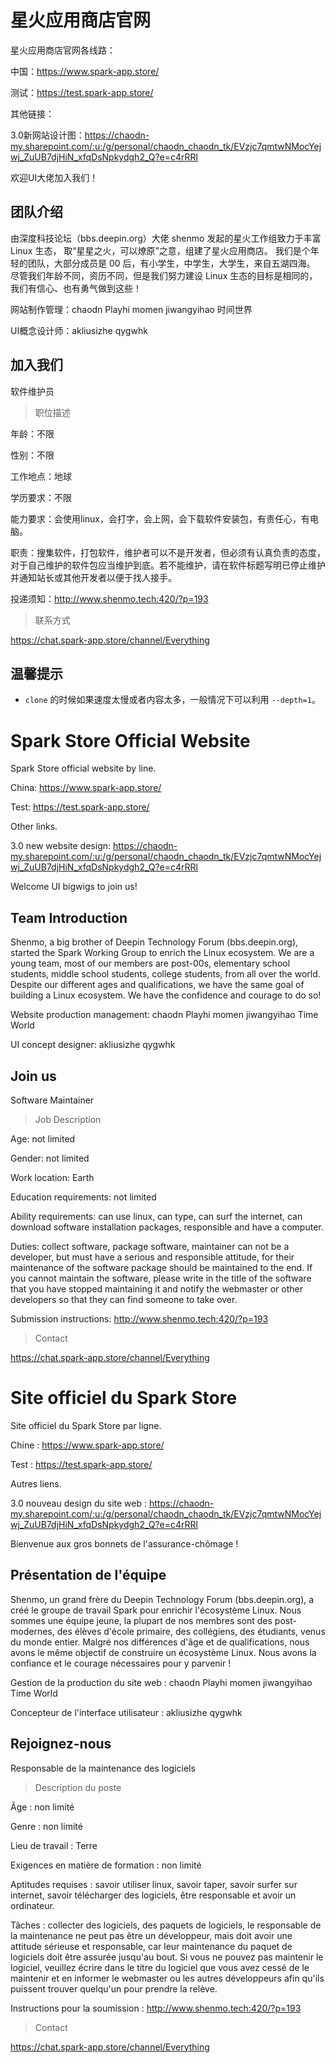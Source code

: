 # 星火应用商店官网

星火应用商店官网各线路：

中国：https://www.spark-app.store/

测试：https://test.spark-app.store/

其他链接：

3.0新网站设计图：https://chaodn-my.sharepoint.com/:u:/g/personal/chaodn_chaodn_tk/EVzjc7qmtwNMocYejwj_ZuUB7djHiN_xfqDsNpkydgh2_Q?e=c4rRRl

欢迎UI大佬加入我们！

## 团队介绍
由深度科技论坛（bbs.deepin.org）大佬 shenmo 发起的星火工作组致力于丰富 Linux 生态，
取“星星之火，可以燎原”之意，组建了星火应用商店。
我们是个年轻的团队，大部分成员是 00 后，有小学生，中学生，大学生，来自五湖四海。
尽管我们年龄不同，资历不同，但是我们努力建设 Linux 生态的目标是相同的，
我们有信心、也有勇气做到这些！

网站制作管理：chaodn Playhi momen jiwangyihao 时间世界

UI概念设计师：akliusizhe qygwhk 

## 加入我们
软件维护员

> 职位描述

年龄：不限

性别：不限

工作地点：地球

学历要求：不限

能力要求：会使用linux，会打字，会上网，会下载软件安装包，有责任心，有电脑。

职责：搜集软件，打包软件，维护者可以不是开发者，但必须有认真负责的态度，对于自己维护的软件包应当维护到底。若不能维护，请在软件标题写明已停止维护并通知站长或其他开发者以便于找人接手。

投递须知：http://www.shenmo.tech:420/?p=193
> 联系方式

https://chat.spark-app.store/channel/Everything
## 温馨提示

* `clone` 的时候如果速度太慢或者内容太多，一般情况下可以利用 `--depth=1`。

# Spark Store Official Website

Spark Store official website by line.

China: https://www.spark-app.store/

Test: https://test.spark-app.store/

Other links.

3.0 new website design: https://chaodn-my.sharepoint.com/:u:/g/personal/chaodn_chaodn_tk/EVzjc7qmtwNMocYejwj_ZuUB7djHiN_xfqDsNpkydgh2_Q?e=c4rRRl

Welcome UI bigwigs to join us!

## Team Introduction
Shenmo, a big brother of Deepin Technology Forum (bbs.deepin.org), started the Spark Working Group to enrich the Linux ecosystem.
We are a young team, most of our members are post-00s, elementary school students, middle school students, college students, from all over the world.
Despite our different ages and qualifications, we have the same goal of building a Linux ecosystem.
We have the confidence and courage to do so!

Website production management: chaodn Playhi momen jiwangyihao Time World

UI concept designer: akliusizhe qygwhk 

## Join us
Software Maintainer

> Job Description

Age: not limited

Gender: not limited

Work location: Earth

Education requirements: not limited

Ability requirements: can use linux, can type, can surf the internet, can download software installation packages, responsible and have a computer.

Duties: collect software, package software, maintainer can not be a developer, but must have a serious and responsible attitude, for their maintenance of the software package should be maintained to the end. If you cannot maintain the software, please write in the title of the software that you have stopped maintaining it and notify the webmaster or other developers so that they can find someone to take over.

Submission instructions: http://www.shenmo.tech:420/?p=193
> Contact

https://chat.spark-app.store/channel/Everything


# Site officiel du Spark Store

Site officiel du Spark Store par ligne.

Chine : https://www.spark-app.store/

Test : https://test.spark-app.store/

Autres liens.

3.0 nouveau design du site web : https://chaodn-my.sharepoint.com/:u:/g/personal/chaodn_chaodn_tk/EVzjc7qmtwNMocYejwj_ZuUB7djHiN_xfqDsNpkydgh2_Q?e=c4rRRl

Bienvenue aux gros bonnets de l'assurance-chômage !

## Présentation de l'équipe
Shenmo, un grand frère du Deepin Technology Forum (bbs.deepin.org), a créé le groupe de travail Spark pour enrichir l'écosystème Linux.
Nous sommes une équipe jeune, la plupart de nos membres sont des post-modernes, des élèves d'école primaire, des collégiens, des étudiants, venus du monde entier.
Malgré nos différences d'âge et de qualifications, nous avons le même objectif de construire un écosystème Linux.
Nous avons la confiance et le courage nécessaires pour y parvenir !

Gestion de la production du site web : chaodn Playhi momen jiwangyihao Time World

Concepteur de l'interface utilisateur : akliusizhe qygwhk 

## Rejoignez-nous
Responsable de la maintenance des logiciels

> Description du poste

Âge : non limité

Genre : non limité

Lieu de travail : Terre

Exigences en matière de formation : non limité

Aptitudes requises : savoir utiliser linux, savoir taper, savoir surfer sur internet, savoir télécharger des logiciels, être responsable et avoir un ordinateur.

Tâches : collecter des logiciels, des paquets de logiciels, le responsable de la maintenance ne peut pas être un développeur, mais doit avoir une attitude sérieuse et responsable, car leur maintenance du paquet de logiciels doit être assurée jusqu'au bout. Si vous ne pouvez pas maintenir le logiciel, veuillez écrire dans le titre du logiciel que vous avez cessé de le maintenir et en informer le webmaster ou les autres développeurs afin qu'ils puissent trouver quelqu'un pour prendre la relève.

Instructions pour la soumission : http://www.shenmo.tech:420/?p=193
> Contact

https://chat.spark-app.store/channel/Everything


